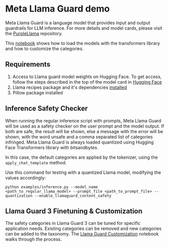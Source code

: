 # Meta Llama Guard demo
<!-- markdown-link-check-disable -->
Meta Llama Guard is a language model that provides input and output guardrails for LLM inference. For more details and model cards, please visit the [PurpleLlama](https://github.com/meta-llama/PurpleLlama) repository.

This [notebook](Llama-Guard-3-MultiModal_inference.ipynb) shows how to load the models with the transformers library and how to customize the categories.

## Requirements
1. Access to Llama guard model weights on Hugging Face. To get access, follow the steps described in the top of the model card in [Hugging Face](https://huggingface.co/meta-llama/Llama-Guard-3-1B)
2. Llama recipes package and it's dependencies [installed](https://github.com/meta-llama/llama-recipes?tab=readme-ov-file#installing)
3. Pillow package installed

## Inference Safety Checker
When running the regular inference script with prompts, Meta Llama Guard will be used as a safety checker on the user prompt and the model output. If both are safe, the result will be shown, else a message with the error will be shown, with the word unsafe and a comma separated list of categories infringed. Meta Llama Guard is always loaded quantized using Hugging Face Transformers library with bitsandbytes.

In this case, the default categories are applied by the tokenizer, using the `apply_chat_template` method.

Use this command for testing with a quantized Llama model, modifying the values accordingly:

`python examples/inference.py --model_name <path_to_regular_llama_model> --prompt_file <path_to_prompt_file> --quantization --enable_llamaguard_content_safety`

## Llama Guard 3 Finetuning & Customization
The safety categories in Llama Guard 3 can be tuned for specific application needs. Existing categories can be removed and new categories can be added to the taxonomy. The [Llama Guard Customization](./llama_guard_customization_via_prompting_and_fine_tuning.ipynb) notebook walks through the process.